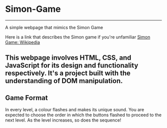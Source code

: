 # Simon-Game
---
A simple webpage that mimics the Simon Game

Here is a link that describes the Simon game if you're unfamiliar 
[Simon Game: Wikipedia](https://www.bing.com/ck/a?!&&p=81d2ae11d935d12b90fd8c0360596108787e476d898ca442fba7acfca1aa6dd3JmltdHM9MTczMTgwMTYwMA&ptn=3&ver=2&hsh=4&fclid=06e715c7-045d-62fd-223a-06dc0540632a&psq=the+simon+game&u=a1aHR0cHM6Ly9lbi53aWtpcGVkaWEub3JnL3dpa2kvU2ltb25fKGdhbWUp&ntb=1)

This webpage involves HTML, CSS, and JavaScript for its design and functionality respectively. It's a project built with the understanding of DOM manipulation.
---

## Game Format
In every level, a colour flashes and makes its unique sound. You are expected to choose the order in which the buttons flashed to proceed to the next level. As the level increases, so does the sequence!
